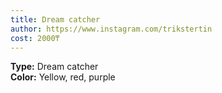 ```yaml
---
title: Dream catcher
author: https://www.instagram.com/trikstertin
cost: 2000₸
---
```

**Type:** Dream catcher  
**Color:** Yellow, red, purple  